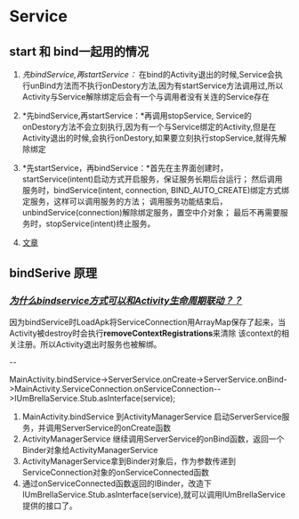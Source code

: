 Service
===

## start 和 bind一起用的情况
1. *先bindService,再startService：*
在bind的Activity退出的时候,Service会执行unBind方法而不执行onDestory方法,因为有startService方法调用过,所以Activity与Service解除绑定后会有一个与调用者没有关连的Service存在
2. *先bindService,再startService：*再调用stopService,
Service的onDestory方法不会立刻执行,因为有一个与Service绑定的Activity,但是在Activity退出的时候,会执行onDestory,如果要立刻执行stopService,就得先解除绑定

3. *先startService，再bindService：*首先在主界面创建时，startService(intent)启动方式开启服务，保证服务长期后台运行；
然后调用服务时，bindService(intent, connection, BIND_AUTO_CREATE)绑定方式绑定服务，这样可以调用服务的方法；
调用服务功能结束后，unbindService(connection)解除绑定服务，置空中介对象；
最后不再需要服务时，stopService(intent)终止服务。

4. [文章](https://blog.csdn.net/jia635/article/details/77512607)


## bindSerive 原理

### *[为什么bindservice方式可以和Activity生命周期联动？？](https://blog.csdn.net/castledrv/article/details/80311502)*

因为bindService时LoadApk将ServiceConnection用ArrayMap保存了起来，当Activity被destroy时会执行**removeContextRegistrations**来清除 该context的相关注册。所以Activity退出时服务也被解绑。

--


MainActivity.bindService->ServerService.onCreate->ServerService.onBind->MainActivity.ServiceConnection.onServiceConnection-->IUmBrellaService.Stub.asInterface(service);

1. MainActivity.bindService 到ActivityManagerService 启动ServerService服务，并调用ServerService的onCreate函数
2. ActivityManagerService 继续调用ServerService的onBind函数，返回一个Binder对象给ActivityManagerService
3. ActivityManagerService拿到Binder对象后，作为参数传递到ServiceConnection对象的onServiceConnected函数
4. 通过onServiceConnected函数返回的IBinder，改造下IUmBrellaService.Stub.asInterface(service),就可以调用IUmBrellaService提供的接口了。
